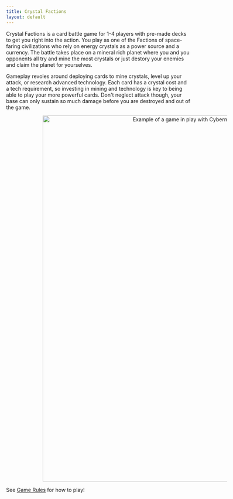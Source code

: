 ```yaml
---
title: Crystal Factions
layout: default
---
```


Crystal Factions is a card battle game for 1-4 players with pre-made decks to get you right into the action. You play as one of the Factions of space-faring civilizations who rely on energy crystals as a power source and a currency. The battle takes place on a mineral rich planet where you and you opponents all try and mine the most crystals or just destory your enemies and claim the planet for yourselves.

Gameplay revoles around deploying cards to mine crystals, level up your attack, or research advanced technology. Each card has a crystal cost and a tech requirement, so investing in mining and technology is key to being able to play your more powerful cards. Don't neglect attack though, your base can only sustain so much damage before you are destroyed and out of the game.

<img src="./assets/images/demo_tts.png" alt="Example of a game in play with Cybernet Collective vs Megalaxian Mining Corp" style="width:1000px;height:auto;text-align:center;padding-left:100px;padding-right:100px;">

See [Game Rules](./game_rules.md) for how to play!
